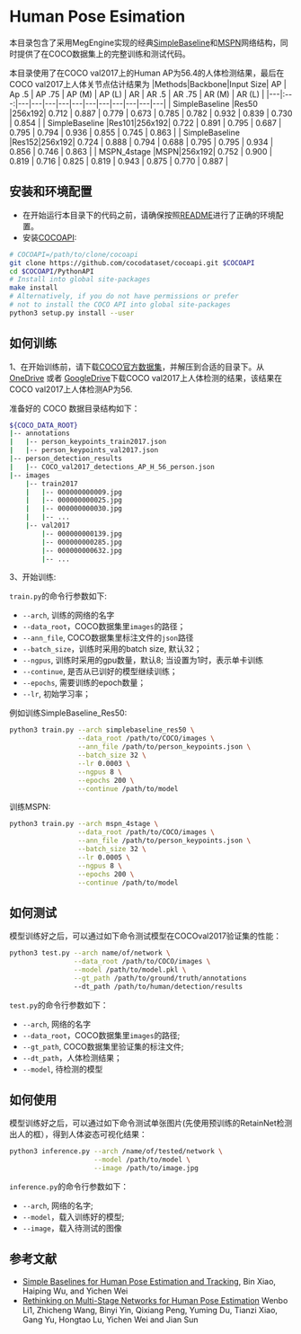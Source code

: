 # Human Pose Esimation

本目录包含了采用MegEngine实现的经典[SimpleBaseline](https://arxiv.org/pdf/1804.06208.pdf)和[MSPN](https://arxiv.org/pdf/1901.00148.pdf)网络结构，同时提供了在COCO数据集上的完整训练和测试代码。

本目录使用了在COCO val2017上的Human AP为56.4的人体检测结果，最后在COCO val2017上人体关节点估计结果为
|Methods|Backbone|Input Size| AP | Ap .5 | AP .75 | AP (M) | AP (L) | AR | AR .5 | AR .75 | AR (M) | AR (L) |
|---|:---:|---|---|---|---|---|---|---|---|---|---|---|
| SimpleBaseline |Res50 |256x192| 0.712 | 0.887 | 0.779 | 0.673 | 0.785 | 0.782 | 0.932 | 0.839 | 0.730 | 0.854 |
| SimpleBaseline |Res101|256x192| 0.722 | 0.891 | 0.795 | 0.687 | 0.795 | 0.794 | 0.936 | 0.855 | 0.745 | 0.863 |
| SimpleBaseline |Res152|256x192| 0.724 | 0.888 | 0.794 | 0.688 | 0.795 | 0.795 | 0.934 | 0.856 | 0.746 | 0.863 |
| MSPN_4stage |MSPN|256x192| 0.752 | 0.900 | 0.819 | 0.716 | 0.825 | 0.819 | 0.943 | 0.875 | 0.770 | 0.887 |

## 安装和环境配置

* 在开始运行本目录下的代码之前，请确保按照[README](../../../../README.md)进行了正确的环境配置。
* 安装[COCOAPI](https://github.com/cocodataset/cocoapi):
```bash
# COCOAPI=/path/to/clone/cocoapi
git clone https://github.com/cocodataset/cocoapi.git $COCOAPI
cd $COCOAPI/PythonAPI
# Install into global site-packages
make install
# Alternatively, if you do not have permissions or prefer
# not to install the COCO API into global site-packages
python3 setup.py install --user
```


## 如何训练

1、在开始训练前，请下载[COCO官方数据集](http://cocodataset.org/#download)，并解压到合适的目录下。从[OneDrive](https://1drv.ms/f/s!AhIXJn_J-blWzzDXoz5BeFl8sWM-) 或者 [GoogleDrive](https://drive.google.com/drive/folders/1fRUDNUDxe9fjqcRZ2bnF_TKMlO0nB_dk?usp=sharing)下载COCO val2017上人体检测的结果，该结果在COCO val2017上人体检测AP为56.

准备好的 COCO 数据目录结构如下：
```bash
${COCO_DATA_ROOT}
|-- annotations
|   |-- person_keypoints_train2017.json
|   |-- person_keypoints_val2017.json
|-- person_detection_results
|   |-- COCO_val2017_detections_AP_H_56_person.json
|-- images
    |-- train2017
    |   |-- 000000000009.jpg
    |   |-- 000000000025.jpg
    |   |-- 000000000030.jpg
    |   |-- ... 
    |-- val2017
        |-- 000000000139.jpg
        |-- 000000000285.jpg
        |-- 000000000632.jpg
        |-- ... 
```


3、开始训练:

`train.py`的命令行参数如下:
- `--arch`, 训练的网络的名字
- `--data_root`，COCO数据集里`images`的路径；
- `--ann_file`, COCO数据集里标注文件的`json`路径
- `--batch_size`，训练时采用的batch size, 默认32；
- `--ngpus`, 训练时采用的gpu数量，默认8; 当设置为1时，表示单卡训练
- `--continue`, 是否从已训好的模型继续训练；
- `--epochs`, 需要训练的epoch数量；
- `--lr`, 初始学习率；

例如训练SimpleBaseline_Res50:
```bash
python3 train.py --arch simplebaseline_res50 \
                 --data_root /path/to/COCO/images \
                 --ann_file /path/to/person_keypoints.json \
                 --batch_size 32 \
                 --lr 0.0003 \
                 --ngpus 8 \
                 --epochs 200 \
                 --continue /path/to/model
```
训练MSPN:
```bash
python3 train.py --arch mspn_4stage \
                 --data_root /path/to/COCO/images \
                 --ann_file /path/to/person_keypoints.json \
                 --batch_size 32 \
                 --lr 0.0005 \
                 --ngpus 8 \
                 --epochs 200 \
                 --continue /path/to/model

```

## 如何测试

模型训练好之后，可以通过如下命令测试模型在COCOval2017验证集的性能：

```bash
python3 test.py --arch name/of/network \
                --data_root /path/to/COCO/images \
                --model /path/to/model.pkl \
                --gt_path /path/to/ground/truth/annotations
                --dt_path /path/to/human/detection/results
```

`test.py`的命令行参数如下：
- `--arch`, 网络的名字
- `--data_root`，COCO数据集里`images`的路径;
- `--gt_path`, COCO数据集里验证集的标注文件;
- `--dt_path`，人体检测结果；
- `--model`, 待检测的模型

## 如何使用

模型训练好之后，可以通过如下命令测试单张图片(先使用预训练的RetainNet检测出人的框），得到人体姿态可视化结果：

```bash
python3 inference.py --arch /name/of/tested/network \
                     --model /path/to/model \
                     --image /path/to/image.jpg
```

`inference.py`的命令行参数如下：
- `--arch`, 网络的名字;
- `--model`，载入训练好的模型;
- `--image`，载入待测试的图像

## 参考文献

- [Simple Baselines for Human Pose Estimation and Tracking](https://arxiv.org/pdf/1804.06208.pdf), Bin Xiao, Haiping Wu, and Yichen Wei
- [Rethinking on Multi-Stage Networks for Human Pose Estimation](https://arxiv.org/pdf/1901.00148.pdf) Wenbo Li1, Zhicheng Wang, Binyi Yin, Qixiang Peng, Yuming Du, Tianzi Xiao, Gang Yu, Hongtao Lu, Yichen Wei and Jian Sun